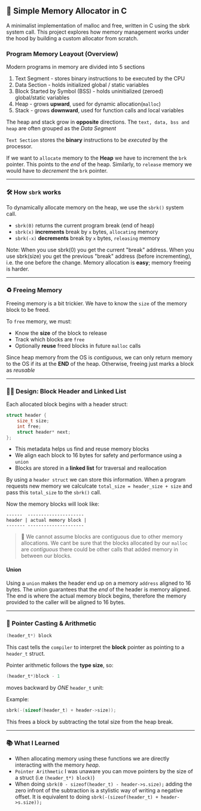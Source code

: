 ## 🧱 Simple Memory Allocator in C

A minimalist implementation of malloc and free, written in C using the sbrk system call. This project explores how memory management works under the hood by building a custom allocator from scratch.

### Program Memory Leayout (Overview)

Modern programs in memory are divided into 5 sections

1. Text Segment - stores binary instructions to be executed by the CPU
2. Data Section - holds initialized global / static variables
3. Block Started by Symbol (BSS) - holds uninitialized (zeroed) global/static variables
4. Heap - grows **upward**, used for dynamic allocation(`malloc`)
5. Stack - grows **downward**, used for function calls and local variables

The heap and stack grow in **opposite** directions. The `text, data, bss and heap` are often grouped as the _Data Segment_

`Text Section` stores the **binary** instructions to be _executed_ by the processor.

If we want to `allocate` memory to the **Heap** we have to increment the `brk` pointer. This points to the _end_ of the heap.
Similarly, to `release` memory we would have to _decrement_ the `brk` pointer.

---

### 🛠 How `sbrk` works
To dynamically allocate memory on the heap, we use the `sbrk()` system call.
- `sbrk(0)` returns the current program break (end of heap)
- `sbrk(x)` **increments** break by `x` bytes, `allocating` memory
- `sbrk(-x)` **decrements** break by `x` bytes, `releasing` memory

Note: When you use sbrk(0) you get the current "break" address. When you use sbrk(size) you get the previous "break" address (before incrementing), i.e. the one before the change. Memory allocation is **easy**; memory freeing is harder.

---

### ♻️ Freeing Memory

Freeing memory is a bit trickier. We have to know the `size` of the memory block to be freed.

To `free` memory, we must:
- Know the **size** of the block to release
- Track which blocks are `free`
- Optionally **reuse** freed blocks in future `malloc` calls

Since heap memory from the OS is _contiguous_, we can only return memory to the OS if its at the **END** of the heap. Otherwise, freeing just marks a block as _reusable_

---

### ⛓️‍💥 Design: Block Header and Linked List

Each allocated block begins with a header struct:
```c
struct header {
    size_t size;
    int free;
    struct header* next;
};
```
- This metadata helps us find and reuse memory blocks
- We align each block to 16 bytes for safety and performance using a `union`
- Blocks are stored in a **linked list** for traversal and reallocation

By using a `header struct` we can store this information. When a program requests new memory we calculcate `total_size = header_size + size` and pass this `total_size` to the `sbrk()` call.

Now the memory blocks will look like:

```
------  ---------------------
header | actual memory block |
------- ---------------------
```
> 📌 We cannot assume blocks are contiguous due to other memory allocations.
We cant be sure that the blocks allocated by our `malloc` are _contiguous_ there could be other calls that added memory in between our blocks.

#### Union

Using a `union` makes the header end up on a memory `address` aligned to 16 bytes. The union guarantees that the _end_ of the header is memory aligned. The end is where the actual memory block begins, therefore the memory provided to the caller will be aligned to 16 bytes.

---

### 🔄 Pointer Casting & Arithmetic

```c
(header_t*) block
```
This cast tells the `compiler` to interpret the **block** pointer as pointing to a `header_t` struct.

Pointer arithmetic follows the **type size**, so:
```c
(header_t*)block - 1
```
moves backward by _ONE_ `header_t` unit:

Example:
```c
sbrk(-(sizeof(header_t) + header->size));
```
This frees a block by subtracting the total size from the heap break.

---

### 📚 What I Learned

- When allocating memory using these functions we are directly interacting with the memory _heap_.
- `Pointer Arithmetic` I was unaware you can move pointers by the size of a struct (i.e `(header_t*) block)`)
- When doing `sbrk(0 - sizeof(header_t) - header->s.size);` adding the zero infront of the subtraction is a stylistic way of writing a negative offset. It is equivalent to doing `sbrk(-(sizeof(header_t) + header->s.size));`
